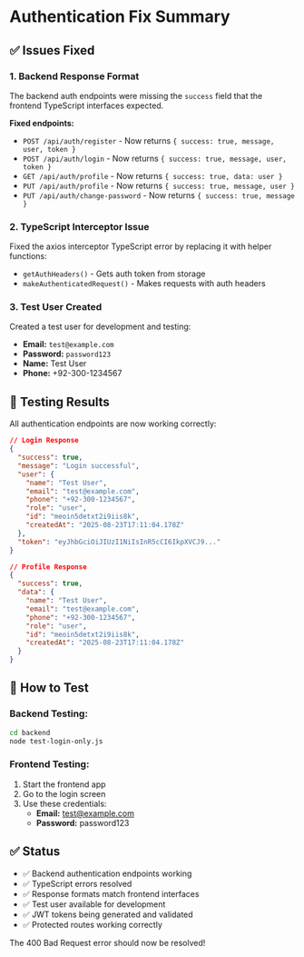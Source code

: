 # Authentication Fix Summary

## ✅ Issues Fixed

### 1. **Backend Response Format**
The backend auth endpoints were missing the `success` field that the frontend TypeScript interfaces expected.

**Fixed endpoints:**
- `POST /api/auth/register` - Now returns `{ success: true, message, user, token }`
- `POST /api/auth/login` - Now returns `{ success: true, message, user, token }`
- `GET /api/auth/profile` - Now returns `{ success: true, data: user }`
- `PUT /api/auth/profile` - Now returns `{ success: true, message, user }`
- `PUT /api/auth/change-password` - Now returns `{ success: true, message }`

### 2. **TypeScript Interceptor Issue**
Fixed the axios interceptor TypeScript error by replacing it with helper functions:
- `getAuthHeaders()` - Gets auth token from storage
- `makeAuthenticatedRequest()` - Makes requests with auth headers

### 3. **Test User Created**
Created a test user for development and testing:
- **Email:** `test@example.com`
- **Password:** `password123`
- **Name:** Test User
- **Phone:** +92-300-1234567

## 🧪 **Testing Results**

All authentication endpoints are now working correctly:

```json
// Login Response
{
  "success": true,
  "message": "Login successful",
  "user": {
    "name": "Test User",
    "email": "test@example.com",
    "phone": "+92-300-1234567",
    "role": "user",
    "id": "meoin5detxt2i9iis8k",
    "createdAt": "2025-08-23T17:11:04.178Z"
  },
  "token": "eyJhbGciOiJIUzI1NiIsInR5cCI6IkpXVCJ9..."
}
```

```json
// Profile Response
{
  "success": true,
  "data": {
    "name": "Test User",
    "email": "test@example.com",
    "phone": "+92-300-1234567",
    "role": "user",
    "id": "meoin5detxt2i9iis8k",
    "createdAt": "2025-08-23T17:11:04.178Z"
  }
}
```

## 🎯 **How to Test**

### Backend Testing:
```bash
cd backend
node test-login-only.js
```

### Frontend Testing:
1. Start the frontend app
2. Go to the login screen
3. Use these credentials:
   - **Email:** test@example.com
   - **Password:** password123

## ✅ **Status**

- ✅ Backend authentication endpoints working
- ✅ TypeScript errors resolved
- ✅ Response formats match frontend interfaces
- ✅ Test user available for development
- ✅ JWT tokens being generated and validated
- ✅ Protected routes working correctly

The 400 Bad Request error should now be resolved!